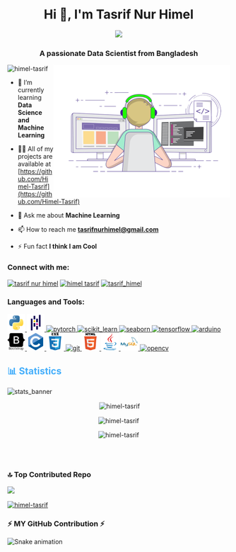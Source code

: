 <h1 align="center">Hi 👋, I'm Tasrif Nur Himel</h1>
<div align="center"> <img src="https://pbs.twimg.com/media/F6aJPRFa8AA2sY-?format=webp&name=small"> </div>
<h3 align="center">A passionate Data Scientist from Bangladesh</h3>
<img align="right" alt="Coding" width="400" src="https://raw.githubusercontent.com/devSouvik/devSouvik/master/gif3.gif">

<p align="left"> <img src="https://komarev.com/ghpvc/?username=himel-tasrif&label=Profile%20views&color=0e75b6&style=flat" alt="himel-tasrif" /> </p>


- 🌱 I’m currently learning **Data Science and Machine Learning**

- 👨‍💻 All of my projects are available at [https://github.com/Himel-Tasrif](https://github.com/Himel-Tasrif)

- 💬 Ask me about **Machine Learning**

- 📫 How to reach me **tasrifnurhimel@gmail.com**

- ⚡ Fun fact **I think I am Cool**


<h3 align="left">Connect with me:</h3>
<p align="left">
<a href="https://kaggle.com/tasrif nur himel" target="blank"><img align="center" src="https://raw.githubusercontent.com/rahuldkjain/github-profile-readme-generator/master/src/images/icons/Social/kaggle.svg" alt="tasrif nur himel" height="30" width="40" /></a>
<a href="https://fb.com/himel tasrif" target="blank"><img align="center" src="https://raw.githubusercontent.com/rahuldkjain/github-profile-readme-generator/master/src/images/icons/Social/facebook.svg" alt="himel tasrif" height="30" width="40" /></a>
<a href="https://instagram.com/tasrif_himel" target="blank"><img align="center" src="https://raw.githubusercontent.com/rahuldkjain/github-profile-readme-generator/master/src/images/icons/Social/instagram.svg" alt="tasrif_himel" height="30" width="40" /></a>
</p>

<h3 align="left">Languages and Tools:</h3>
<p align="left"> <a href="https://www.python.org" target="_blank" rel="noreferrer"> <img src="https://raw.githubusercontent.com/devicons/devicon/master/icons/python/python-original.svg" alt="python" width="40" height="40"/> </a> <a href="https://pandas.pydata.org/" target="_blank" rel="noreferrer"> <img src="https://raw.githubusercontent.com/devicons/devicon/2ae2a900d2f041da66e950e4d48052658d850630/icons/pandas/pandas-original.svg" alt="pandas" width="40" height="40"/> </a>  <a href="https://pytorch.org/" target="_blank" rel="noreferrer"> <img src="https://www.vectorlogo.zone/logos/pytorch/pytorch-icon.svg" alt="pytorch" width="40" height="40"/> </a> <a href="https://scikit-learn.org/" target="_blank" rel="noreferrer"> <img src="https://upload.wikimedia.org/wikipedia/commons/0/05/Scikit_learn_logo_small.svg" alt="scikit_learn" width="40" height="40"/> </a> <a href="https://seaborn.pydata.org/" target="_blank" rel="noreferrer"> <img src="https://seaborn.pydata.org/_images/logo-mark-lightbg.svg" alt="seaborn" width="40" height="40"/> </a> <a href="https://www.tensorflow.org" target="_blank" rel="noreferrer"> <img src="https://www.vectorlogo.zone/logos/tensorflow/tensorflow-icon.svg" alt="tensorflow" width="40" height="40"/> </a> <a href="https://www.arduino.cc/" target="_blank" rel="noreferrer"> <img src="https://cdn.worldvectorlogo.com/logos/arduino-1.svg" alt="arduino" width="40" height="40"/> </a> <a href="https://getbootstrap.com" target="_blank" rel="noreferrer"> <img src="https://raw.githubusercontent.com/devicons/devicon/master/icons/bootstrap/bootstrap-plain-wordmark.svg" alt="bootstrap" width="40" height="40"/> </a> <a href="https://www.cprogramming.com/" target="_blank" rel="noreferrer"> <img src="https://raw.githubusercontent.com/devicons/devicon/master/icons/c/c-original.svg" alt="c" width="40" height="40"/> </a> <a href="https://www.w3schools.com/css/" target="_blank" rel="noreferrer"> <img src="https://raw.githubusercontent.com/devicons/devicon/master/icons/css3/css3-original-wordmark.svg" alt="css3" width="40" height="40"/> </a> <a href="https://git-scm.com/" target="_blank" rel="noreferrer"> <img src="https://www.vectorlogo.zone/logos/git-scm/git-scm-icon.svg" alt="git" width="40" height="40"/> </a> <a href="https://www.w3.org/html/" target="_blank" rel="noreferrer"> <img src="https://raw.githubusercontent.com/devicons/devicon/master/icons/html5/html5-original-wordmark.svg" alt="html5" width="40" height="40"/> </a> <a href="https://www.java.com" target="_blank" rel="noreferrer"> <img src="https://raw.githubusercontent.com/devicons/devicon/master/icons/java/java-original.svg" alt="java" width="40" height="40"/> </a> <a href="https://www.mysql.com/" target="_blank" rel="noreferrer"> <img src="https://raw.githubusercontent.com/devicons/devicon/master/icons/mysql/mysql-original-wordmark.svg" alt="mysql" width="40" height="40"/> </a> <a href="https://opencv.org/" target="_blank" rel="noreferrer"> <img src="https://www.vectorlogo.zone/logos/opencv/opencv-icon.svg" alt="opencv" width="40" height="40"/> </a>  </p>

<h2 style="color: #44AEFB">📊 Statistics</h2>

![stats_banner](https://user-images.githubusercontent.com/78341798/194534778-d662496c-ae00-4e8d-ae9b-b90912054e7f.gif)

<div class="stats" align="center">

<p>&nbsp;<img align="center" src="https://github-readme-stats.vercel.app/api?username=himel-tasrif&show_icons=true&theme=algolia&border_radius=20&locale=en" alt="himel-tasrif" /></p>

<p><img align="center" src="https://github-readme-streak-stats.herokuapp.com/?user=himel-tasrif&theme=algolia&border_radius=20&" alt="himel-tasrif" /></p>

<p><img align="center" src="https://github-readme-stats.vercel.app/api/top-langs?username=himel-tasrif&show_icons=true&theme=algolia&border_radius=20&locale=en&layout=compact&card_width=400" alt="himel-tasrif" /></p>
</div>
<br>
<br>

### 🔝 Top Contributed Repo
![](https://github-contributor-stats.vercel.app/api?username=Himel-Tasrif&limit=5&theme=tokyonight&combine_all_yearly_contributions=true)

<p align="left"> <a href="https://github.com/ryo-ma/github-profile-trophy"><img src="https://github-profile-trophy.vercel.app/?username=himel-tasrif" alt="himel-tasrif" /></a> </p>

### ⚡ MY GitHub Contribution  ⚡
![Snake animation]([https://github.com/himel-tasrif/himel-tasrif/blob/output/github-contribution-grid-snake.svg)
